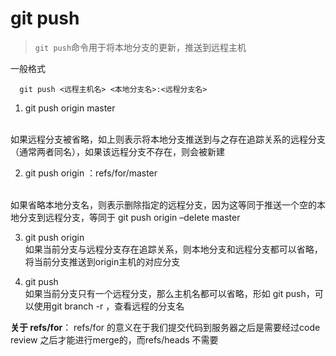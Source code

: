 # git push

> `git push`命令用于将本地分支的更新，推送到远程主机

一般格式

```
  git push <远程主机名> <本地分支名>:<远程分支名>
```

1. git push origin master
<br>
如果远程分支被省略，如上则表示将本地分支推送到与之存在追踪关系的远程分支（通常两者同名），如果该远程分支不存在，则会被新建

2. git push origin ：refs/for/master
<br>
如果省略本地分支名，则表示删除指定的远程分支，因为这等同于推送一个空的本地分支到远程分支，等同于 git push origin –delete master

3. git push origin
   <br>
如果当前分支与远程分支存在追踪关系，则本地分支和远程分支都可以省略，将当前分支推送到origin主机的对应分支

4. git push
   <br>
如果当前分支只有一个远程分支，那么主机名都可以省略，形如 git push，可以使用git branch -r ，查看远程的分支名


**关于 refs/for**：
refs/for 的意义在于我们提交代码到服务器之后是需要经过code review 之后才能进行merge的，而refs/heads 不需要